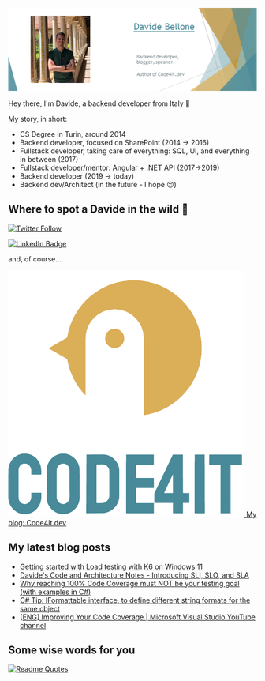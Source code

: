 ![Profile banner](./DavideBellone.png)

Hey there, I'm Davide, a backend developer from Italy 🤏 

My story, in short:

* CS Degree in Turin, around 2014
* Backend developer, focused on SharePoint (2014 -> 2016)
* Fullstack developer, taking care of everything: SQL, UI, and everything in between (2017)
* Fullstack developer/mentor: Angular + .NET API (2017->2019)
* Backend developer (2019 -> today)
* Backend dev/Architect (in the future - I hope 😉)

## Where to spot a Davide in the wild 🦏

[![Twitter Follow](https://img.shields.io/twitter/follow/BelloneDavide?label=Let%27s%20get%20in%20touch%20on%20Twitter&style=social)](https://twitter.com/BelloneDavide)

[![LinkedIn Badge](https://img.shields.io/badge/LinkedIn-Profile-informational?style=social&logo=linkedin)](https://www.linkedin.com/in/bellonedavide/)

and, of course...

[![Personal blog](./logo_small.png) My blog: Code4it.dev](https://www.code4it.dev/)


## My latest blog posts

<!-- BLOG-POST-LIST:START -->
- [Getting started with Load testing with K6 on Windows 11](https://www.code4it.dev/blog/k6-load-testing/)
- [Davide&#39;s Code and Architecture Notes - Introducing SLI, SLO, and SLA](https://www.code4it.dev/architecture-notes/sli-vs-slo-vs-sla/)
- [Why reaching 100% Code Coverage must NOT be your testing goal &lpar;with examples in C#&rpar;](https://www.code4it.dev/blog/code-coverage-must-not-be-the-target/)
- [C# Tip: IFormattable interface, to define different string formats for the same object](https://www.code4it.dev/csharptips/iformattable-interface/)
- [[ENG] Improving Your Code Coverage | Microsoft Visual Studio YouTube channel](https://www.code4it.dev/video/code-coverage-visualstudio-toolbox/)
<!-- BLOG-POST-LIST:END -->



## Some wise words for you

[![Readme Quotes](https://quotes-github-readme.vercel.app/api?type=horizontal&theme=light)](https://github.com/piyushsuthar/github-readme-quotes)
